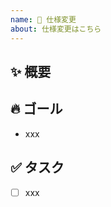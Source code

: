 ```yaml
---
name: 🚀 仕様変更
about: 仕様変更はこちら
---
```


## ✨ 概要

## 🔥 ゴール

<!-- 例) xxなときに△△していたが〇〇するように変更 -->

- xxx

## ✅ タスク

- [ ] xxx
